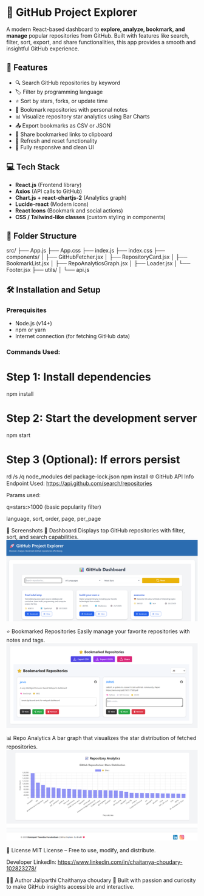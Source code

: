 # 🚀 GitHub Project Explorer

A modern React-based dashboard to **explore, analyze, bookmark, and manage** popular repositories from GitHub. Built with features like search, filter, sort, export, and share functionalities, this app provides a smooth and insightful GitHub experience.

## 📌 Features

- 🔍 Search GitHub repositories by keyword
- 🏷️ Filter by programming language
- ⭐ Sort by stars, forks, or update time
- 📌 Bookmark repositories with personal notes
- 📊 Visualize repository star analytics using Bar Charts
- 📤 Export bookmarks as CSV or JSON
- 📎 Share bookmarked links to clipboard
- 🔁 Refresh and reset functionality
- 📱 Fully responsive and clean UI

## 💻 Tech Stack

- **React.js** (Frontend library)
- **Axios** (API calls to GitHub)
- **Chart.js + react-chartjs-2** (Analytics graph)
- **Lucide-react** (Modern icons)
- **React Icons** (Bookmark and social actions)
- **CSS / Tailwind-like classes** (custom styling in components)

## 📂 Folder Structure

src/
├── App.js
├── App.css
├── index.js
├── index.css
├── components/
│ ├── GitHubFetcher.jsx
│ ├── RepositoryCard.jsx
│ ├── BookmarkList.jsx
│ ├── RepoAnalyticsGraph.jsx
│ ├── Loader.jsx
│ └── Footer.jsx
├── utils/
│ └── api.js

## 🛠️ Installation and Setup

### Prerequisites

- Node.js (v14+)
- npm or yarn
- Internet connection (for fetching GitHub data)

### Commands Used:

# Step 1: Install dependencies
npm install

# Step 2: Start the development server
npm start

# Step 3 (Optional): If errors persist
rd /s /q node_modules
del package-lock.json
npm install
🌐 GitHub API Info
Endpoint Used: https://api.github.com/search/repositories

Params used:

q=stars:>1000 (basic popularity filter)

language, sort, order, page, per_page

📸 Screenshots
🎯 Dashboard
Displays top GitHub repositories with filter, sort, and search capabilities.
![Dashboard](public/chai.png)

⭐ Bookmarked Repositories
Easily manage your favorite repositories with notes and tags.
![Bookmark](public/book.png)

📊 Repo Analytics
A bar graph that visualizes the star distribution of fetched repositories.
![Chart](public/chou.png)

📃 License
MIT License – Free to use, modify, and distribute.

Developer LinkedIn: https://www.linkedin.com/in/chaitanya-choudary-102823278/

🙋‍♂️ Author
Jaliparthi Chaithanya choudary
🚀 Built with passion and curiosity to make GitHub insights accessible and interactive.
